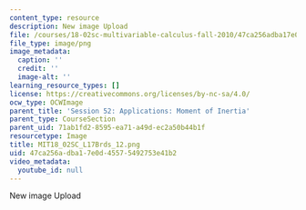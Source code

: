 ```yaml
---
content_type: resource
description: New image Upload
file: /courses/18-02sc-multivariable-calculus-fall-2010/47ca256adba17e0d45575492753e41b2_MIT18_02SC_L17Brds_12.png
file_type: image/png
image_metadata:
  caption: ''
  credit: ''
  image-alt: ''
learning_resource_types: []
license: https://creativecommons.org/licenses/by-nc-sa/4.0/
ocw_type: OCWImage
parent_title: 'Session 52: Applications: Moment of Inertia'
parent_type: CourseSection
parent_uid: 71ab1fd2-8595-ea71-a49d-ec2a50b44b1f
resourcetype: Image
title: MIT18_02SC_L17Brds_12.png
uid: 47ca256a-dba1-7e0d-4557-5492753e41b2
video_metadata:
  youtube_id: null
---
```

New image Upload